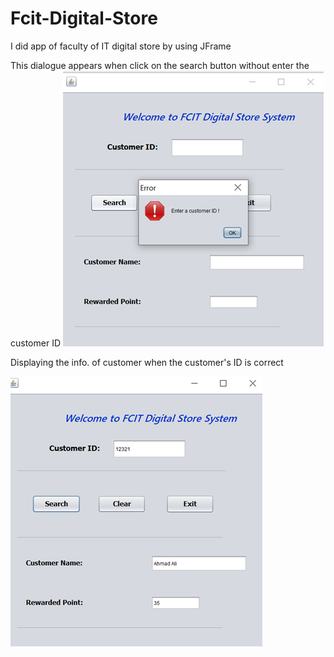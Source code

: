 # Fcit-Digital-Store
I did app of faculty of IT digital store by using JFrame

This dialogue appears when click on the search button without enter the customer ID
![](Images/interface1.png)

Displaying the info. of customer when the customer's ID is correct

![](Images/interface2.png)
